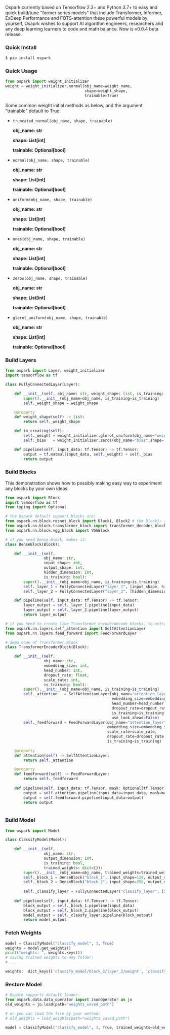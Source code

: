 Ospark currently based on Tensorflow 2.3+ and Python 3.7+ to easy and quick build/tune "former series models" that include Transformer, Informer, ExDeep Performance and FOTS-attention these powerful models by yourself, Osaprk wishes to support AI algorithm engineers, researchers and any deep learning learners to code and math balance. Now is v0.0.4 beta release.

### Quick Install

```bash
$ pip install ospark
```

### Quick Usage
```python
from ospark import weight_initializer
weight = weight_initializer.normal(obj_name=weight_name,
                                   shape=weight_shape,
                                   trainable=True)
```

Some common weight initial methods as below, and the argument "trainable" default to True:

- `truncated_normal(obj_name, shape, trainable)`
    
    **obj_name: str**
    
    **shape: List[int]**
    
    **trainable: Optional[bool]**
    

- `normal(obj_name, shape, trainable)`
    
    **obj_name: str**
    
    **shape: List[int]**
    
    **trainable: Optional[bool]**
   
 
- `uniform(obj_name, shape, trainable)`
    
    **obj_name: str**
    
    **shape: List[int]**
    
    **trainable: Optional[bool]**
    

- `ones(obj_name, shape, trainable)`
    
    **obj_name: str**
    
    **shape: List[int]**
    
    **trainable: Optional[bool]**
    

- `zeros(obj_name, shape, trainable)`
    
    **obj_name: str**
    
    **shape: List[int]**
    
    **trainable: Optional[bool]**
    

- `glorot_uniform(obj_name, shape, trainable)`
    
    **obj_name: str**
    
    **shape: List[int]**
    
    **trainable: Optional[bool]**
    

### Build Layers

```python
from ospark import Layer, weight_initializer
import tensorflow as tf

class FullyConnectedLayer(Layer):

    def __init__(self, obj_name: str, weight_shape: list, is_training: bool):
	    super().__init__(obj_name=obj_name, is_training=is_training)
	    self._weight_shape = weight_shape

    @property
    def weight_shape(self) -> list:
        return self._weight_shape

    def in_creating(self):
        self._weight = weight_initializer.glorot_uniform(obj_name="weight", shape=[128,128], trainable=True)
        self._bias   = weight_initializer.zeros(obj_name="bias",shape=[128],trainable=True)

    def pipeline(self, input_data: tf.Tensor) -> tf.Tensor:
        output = tf.matmul(input_data, self._weight) + self._bias
        return output

```

### Build Blocks

This demonstration shows how to possibly making easy way to experiment any blocks by your own ideas.

```python
from ospark import Block
import tensorflow as tf
from typing import Optional

# the Ospark default support blocks are:
from ospark.nn.block.resnet_block import Block1, Block2 # the Block1: [1X1, 3X3, 1X1], Block2: [3X3, 3X3]
from ospark.nn.block.transformer_block import transformer_decoder_block, transformer_encoder_block
from ospark.nn.block.vgg_block import VGGBlock

# if you need Dense-block, makes it:
class DenseBlock(Block):

    def __init__(self, 
                 obj_name: str,
                 input_shape: int,
                 output_shape: int,
                 hidden_dimension: int,
                 is_training: bool):
        super().__init__(obj_name=obj_name, is_training=is_training)
        self._layer_1 = FullyConnectedLayer("layer_1", [input_shape, hidden_dimension], is_training)
        self._layer_2 = FullyConnectedLayer("layer_2", [hidden_dimension, output_shape], is_training)

    def pipeline(self, input_data: tf.Tensor) -> tf.Tensor:
        layer_output = self._layer_1.pipeline(input_data)
        layer_output = self._layer_2.pipeline(layer_output)
        return layer_output

# if you need to create like Transformer encode/decode blocks, to extra import 2 modeules then doing something as below demo code:
from ospark.nn.layers.self_attention import SelfAttentionLayer
from ospark.nn.layers.feed_forward import FeedForwardLayer

# demo code of Transformer Block
class TransformerEncoderBlock(Block):

    def __init__(self,
                 obj_name: str,
                 embedding_size: int,
                 head_number: int,
                 dropout_rate: float,
                 scale_rate: int,
                 is_training: bool):
        super().__init__(obj_name=obj_name, is_training=is_training)
        self._attention   = SelfAttentionLayer(obj_name="attention_layer", 
                                               embedding_size=embedding_size,
                                               head_number=head_number,
                                               dropout_rate=dropout_rate,
                                               is_training=is_training,
                                               use_look_ahead=False)
        self._feedforward = FeedForwardLayer(obj_name="attention_layer", 
                                             embedding_size=embedding_size,
                                             scale_rate=scale_rate,
                                             dropout_rate=dropout_rate,
                                             is_training=is_training)
    
    @property
    def attention(self) -> SelfAttentionLayer:
        return self._attention

    @property
    def feedforward(self) -> FeedForwardLayer:
        return self._feedforward
    
    def pipeline(self, input_data: tf.Tensor, mask: Optional[tf.Tensor]=None) -> tf.Tensor:
        output = self.attention.pipeline(input_data=input_data, mask=mask)
        output = self.feedforward.pipeline(input_data=output)
        return output
	
```

### Build Model

```python
from ospark import Model

class ClassifyModel(Model):

    def __init__(self, 
                 obj_name: str, 
                 output_dimension: int,
                 is_training: bool,
                 trained_weights: dict={}):
        super().__init__(obj_name=obj_name, trained_weights=trained_weights, is_training=is_training)
        self._block_1 = DenseBlock("block_1", input_shape=128, output_shape=64, hidden_dimension=256, is_training=is_training)
        self._block_2 = DenseBlock("block_2", input_shape=256, output_shape=128, hidden_dimension=512, is_training=is_training)
    
        self._classify_layer = FullyConnectedLayer("classify_layer", [512, output_dimension], is_training=is_training)
        
    def pipeline(self, input_data: tf.Tensor) -> tf.Tensor:
        block_output = self._block_1.pipeline(input_data)
        block_output = self._block_2.pipeline(block_output)
        model_output = self._classfy_layer.pipeline(block_output)
        return model_output
```

### Fetch Weights

```python
model = ClassifyModel("classify_model", 3, True)
weights = model.get_weights()
print("weights: ", weights.keys())
# saving trained weights to any folder:
# ...
```
```bash
weights:  dict_keys(['classify_model/block_2/layer_2/weight', 'classify_model/block_2/layer_2/bias', 'classify_model/block_2/layer_1/weight', 'classify_model/block_2/layer_1/bias', 'classify_model/block_1/layer_2/weight', 'classify_model/block_1/layer_2/bias', 'classify_model/block_1/layer_1/weight', 'classify_model/block_1/layer_1/bias', 'classify_model/classify_layer/weight', 'classify_model/classify_layer/bias'])
```

### Restore Model

```python
# Ospark supports default loader:
from ospark.data.data_operator import JsonOperator as jo
old_weights = jo.load(path="weights_saved_path")

# or you can load the file by your method:
# old_weights = load_weights(path="weights_saved_path")

model = ClassifyModel("classify_model", 3, True, trained_weights=old_weights)
```


